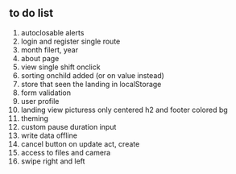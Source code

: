 ## to do list
1. autoclosable alerts
2. login and register single route
3. month filert, year
4. about page
5. view single shift onclick
6. sorting onchild added (or on value instead)
7. store that seen the landing in localStorage
8. form validation
9. user profile
10. landing view picturess only centered h2 and footer colored bg
11. theming
12. custom pause duration input
13. write data offline
14. cancel button on update act, create
15. access to files and camera
16. swipe right and left